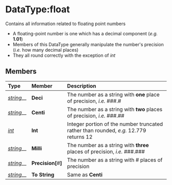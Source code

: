 # DataType:float

Contains all information related to floating point numbers

* A floating-point number is one which has a decimal component \(_e.g._ **1.01**\)
* Members of this DataType generally manipulate the number's precision \(_i.e._ how many decimal places\)
* They all round correctly with the exception of _int_

## Members

| **Type** | **Member** | **Description** |
| :--- | :--- | :--- |
| [_string_](datatype-string.md)\_\_ | **Deci** | The number as a string with **one** place of precision, _i.e._ \#\#\#.\# |
| [_string_](datatype-string.md)\_\_ | **Centi** | The number as a string with **two** places of precision, _i.e._ \#\#\#.\#\# |
| [_int_](datatype-int.md) | **Int** | Integer portion of the number truncated rather than rounded, _e.g._ 12.779 returns 12 |
| [_string_](datatype-string.md)\_\_ | **Milli** | The number as a string with **three** places of precision, _i.e._ \#\#\#.\#\#\# |
| [_string_](datatype-string.md)\_\_ | **Precision\[**\#**\]** | The number as a string with \# places of precision |
| [_string_](datatype-string.md)\_\_ | **To String** | Same as **Centi** |

